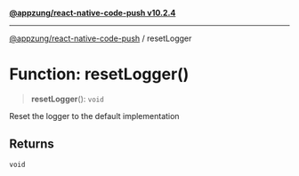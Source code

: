 [**@appzung/react-native-code-push v10.2.4**](../README.md)

---

[@appzung/react-native-code-push](../README.md) / resetLogger

# Function: resetLogger()

> **resetLogger**(): `void`

Reset the logger to the default implementation

## Returns

`void`
